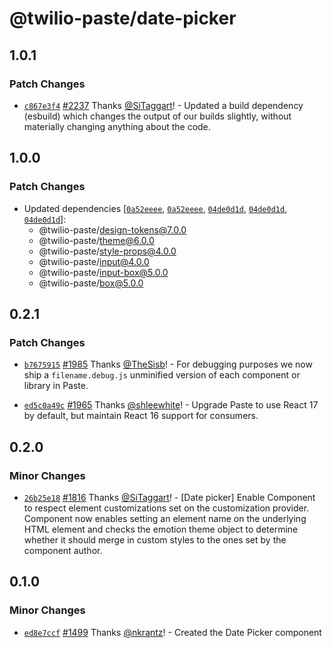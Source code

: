 # @twilio-paste/date-picker

## 1.0.1

### Patch Changes

- [`c867e3f4`](https://github.com/twilio-labs/paste/commit/c867e3f48d739409d1f54fa18c4d2bee1d9242cf) [#2237](https://github.com/twilio-labs/paste/pull/2237) Thanks [@SiTaggart](https://github.com/SiTaggart)! - Updated a build dependency (esbuild) which changes the output of our builds slightly, without materially changing anything about the code.

## 1.0.0

### Patch Changes

- Updated dependencies [[`0a52eeee`](https://github.com/twilio-labs/paste/commit/0a52eeee469a2288d43d4e7f4acef27854fe8b37), [`0a52eeee`](https://github.com/twilio-labs/paste/commit/0a52eeee469a2288d43d4e7f4acef27854fe8b37), [`04de0d1d`](https://github.com/twilio-labs/paste/commit/04de0d1de8428ba5e0fd04c1ec94639c78cab6cc), [`04de0d1d`](https://github.com/twilio-labs/paste/commit/04de0d1de8428ba5e0fd04c1ec94639c78cab6cc), [`04de0d1d`](https://github.com/twilio-labs/paste/commit/04de0d1de8428ba5e0fd04c1ec94639c78cab6cc)]:
  - @twilio-paste/design-tokens@7.0.0
  - @twilio-paste/theme@6.0.0
  - @twilio-paste/style-props@4.0.0
  - @twilio-paste/input@4.0.0
  - @twilio-paste/input-box@5.0.0
  - @twilio-paste/box@5.0.0

## 0.2.1

### Patch Changes

- [`b7675915`](https://github.com/twilio-labs/paste/commit/b76759157a8c554863b6e37ddb6ea081c1c53258) [#1985](https://github.com/twilio-labs/paste/pull/1985) Thanks [@TheSisb](https://github.com/TheSisb)! - For debugging purposes we now ship a `filename.debug.js` unminified version of each component or library in Paste.

* [`ed5c0a49c`](https://github.com/twilio-labs/paste/commit/ed5c0a49ced5c524607cac7166d3aa4c389f2e7f) [#1965](https://github.com/twilio-labs/paste/pull/1965) Thanks [@shleewhite](https://github.com/shleewhite)! - Upgrade Paste to use React 17 by default, but maintain React 16 support for consumers.

## 0.2.0

### Minor Changes

- [`26b25e18`](https://github.com/twilio-labs/paste/commit/26b25e18b561b35991016e23851f3b586b2b8508) [#1816](https://github.com/twilio-labs/paste/pull/1816) Thanks [@SiTaggart](https://github.com/SiTaggart)! - [Date picker] Enable Component to respect element customizations set on the customization provider. Component now enables setting an element name on the underlying HTML element and checks the emotion theme object to determine whether it should merge in custom styles to the ones set by the component author.

## 0.1.0

### Minor Changes

- [`ed8e7ccf`](https://github.com/twilio-labs/paste/commit/ed8e7ccfc8a0d4a6aa18e8741796496690459b5d) [#1499](https://github.com/twilio-labs/paste/pull/1499) Thanks [@nkrantz](https://github.com/nkrantz)! - Created the Date Picker component
